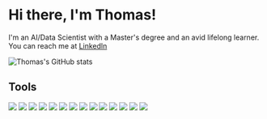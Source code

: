 # Hi there, I'm Thomas!

I'm an AI/Data Scientist with a Master's degree and an avid lifelong learner. You can reach me at [Linkedln](https://www.linkedin.com/in/thomastslearn229/)

![Thomas's GitHub stats](https://github-readme-stats.vercel.app/api?username=thom22&hide=contribs,prs&show_icons=true&theme=radical)

## Tools
![](https://img.shields.io/badge/Programming-Python-brightgreen?style=plastic&logo=python)
![](https://img.shields.io/badge/Programming-R-brightgreen?style=plastic&logo=r)
![](https://img.shields.io/badge/Programming-SQL-brightgreen?style=plastic&logo=sql)
![](https://img.shields.io/badge/Programming-OpenCv-brightgreen?style=plastic&logo=opencv)
![](https://img.shields.io/badge/Framework-Tensorflow-blue?style=plastic&logo=tensorflow)
![](https://img.shields.io/badge/Framework-Keras-blue?style=plastic&logo=keras)
![](https://img.shields.io/badge/Framework-Pytorch-blue?style=plastic&logo=pytorch)
![](https://img.shields.io/badge/Os-Linux-9cf?style=plastic&logo=linux)
![](https://img.shields.io/badge/Library-Numpy-9cf?style=plastic&logo=numpy)
![](https://img.shields.io/badge/Library-Scikitlearn-9cf?style=plastic&logo=scikitlearn)
![](https://img.shields.io/badge/Library-Pandas-9cf?style=plastic&logo=pandas)
![](https://img.shields.io/badge/IndustryKnowledge-DeepLearning-9cf?style=plastic&logo=ai)
![](https://img.shields.io/badge/IndustryKnowledge-MachineLearning-9cf?style=plastic&logo=ai)
![](https://img.shields.io/badge/IndustryKnowledge-ComputerVision-9cf?style=plastic&logo=AI)


<!-- ![](https://img.shields.io/badge/IndustryKnowledge-ComputerVision-9cf?style=plastic&logo=ai)
![](https://img.shields.io/badge/IndustryKnowledge-CNN-9cf?style=plastic&logo=ai)
![](https://img.shields.io/badge/IndustryKnowledge-LSTM-9cf?style=plastic&logo=ai)
![](https://img.shields.io/badge/IndustryKnowledge-YOLO-9cf?style=plastic&logo=ai)
![](https://img.shields.io/badge/IndustryKnowledge-GAN-9cf?style=plastic&logo=ai) -->








<!-- 
for showing icon and theme:
![Anurag's GitHub stats](https://github-readme-stats.vercel.app/api?username=thom22&show_icons=true&theme=radical) 

for tools and technologies
![](https://img.shields.io/badge/<WORD_ON_LEFT>-<WORD_ON_RIGHT>-informational?style=flat&logo=<LOGO_NAME>&logoColor=white&color=2bbc8a)

-->






<!-- - 🔭 I’m currently working on ...
- 🌱 I’m currently learning ...
- 👯 I’m looking to collaborate on ...
- 🤔 I’m looking for help with ...
- 😄 Pronouns: he/him
- 💬 Ask me about ... 

To fully showing without hiding any status
[![Thomas's GitHub stats](https://github-readme-stats.vercel.app/api?username=thom22)](https://github.com/anuraghazra/github-readme-stats)

-->


